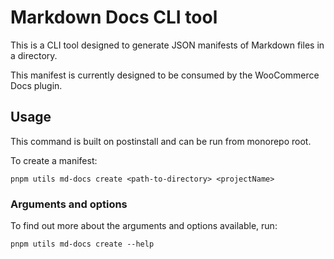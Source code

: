 # Markdown Docs CLI tool

This is a CLI tool designed to generate JSON manifests of Markdown files in a directory.

This manifest is currently designed to be consumed by the WooCommerce Docs plugin.

## Usage

This command is built on postinstall and can be run from monorepo root.

To create a manifest:

```
pnpm utils md-docs create <path-to-directory> <projectName>
```

### Arguments and options

To find out more about the arguments and options available, run:

```
pnpm utils md-docs create --help
```
